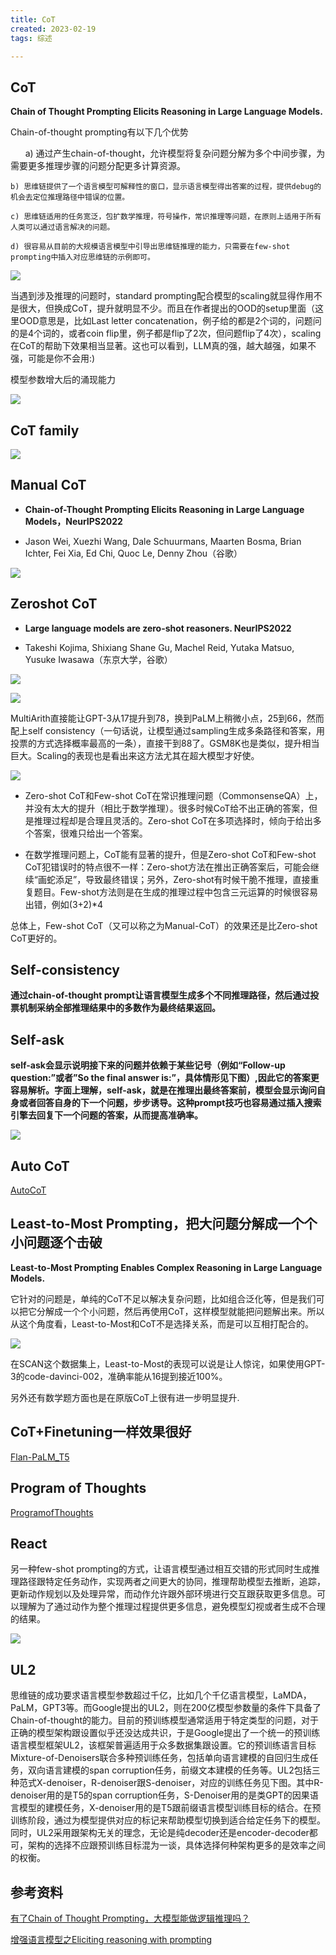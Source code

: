 ```yaml
---
title: CoT
created: 2023-02-19
tags: 综述

---
```



## CoT

**Chain of Thought Prompting Elicits Reasoning in Large Language Models.**

Chain-of-thought prompting有以下几个优势

      a) 通过产生chain-of-thought，允许模型将复杂问题分解为多个中间步骤，为需要更多推理步骤的问题分配更多计算资源。

	b) 思维链提供了一个语言模型可解释性的窗口，显示语言模型得出答案的过程，提供debug的机会去定位推理路径中错误的位置。
    
	c) 思维链适用的任务宽泛，包扩数学推理，符号操作，常识推理等问题，在原则上适用于所有人类可以通过语言解决的问题。
    
	d) 很容易从目前的大规模语言模型中引导出思维链推理的能力，只需要在few-shot prompting中插入对应思维链的示例即可。

![](img/Pasted%20image%2020230219164019.png)

当遇到涉及推理的问题时，standard prompting配合模型的scaling就显得作用不是很大，但换成CoT，提升就明显不少。而且在作者提出的OOD的setup里面（这里OOD意思是，比如Last letter concatenation，例子给的都是2个词的，问题问的是4个词的，或者coin flip里，例子都是flip了2次，但问题flip了4次），scaling在CoT的帮助下效果相当显著。这也可以看到，LLM真的强，越大越强，如果不强，可能是你不会用:)

模型参数增大后的涌现能力

![](img/Pasted%20image%2020230219170121.png)

## CoT  family

![](img/Pasted%20image%2020230227220518.png)

## Manual CoT

- **Chain-of-Thought Prompting Elicits Reasoning in Large Language Models，NeurIPS2022**
    
- Jason Wei, Xuezhi Wang, Dale Schuurmans, Maarten Bosma, Brian Ichter, Fei Xia, Ed Chi, Quoc Le, Denny Zhou（谷歌）

![](img/Pasted%20image%2020230227220808.png)

 
## Zeroshot CoT

- **Large language models are zero-shot reasoners. NeurIPS2022**
    
- Takeshi Kojima, Shixiang Shane Gu, Machel Reid, Yutaka Matsuo, Yusuke Iwasawa（东京大学，谷歌）

![](img/Pasted%20image%2020230219164254.png)

![](img/Pasted%20image%2020230219170231.png)

MultiArith直接能让GPT-3从17提升到78，换到PaLM上稍微小点，25到66，然而配上self consistency（一句话说，让模型通过sampling生成多条路径和答案，用投票的方式选择概率最高的一条），直接干到88了。GSM8K也是类似，提升相当巨大。Scaling的表现也是看出来这方法尤其在超大模型才好使。

![](img/Pasted%20image%2020230219164420.png)

- Zero-shot CoT和Few-shot CoT在常识推理问题（CommonsenseQA）上，并没有太大的提升（相比于数学推理）。很多时候CoT给不出正确的答案，但是推理过程却是合理且灵活的。Zero-shot CoT在多项选择时，倾向于给出多个答案，很难只给出一个答案。
    
- 在数学推理问题上，CoT能有显著的提升，但是Zero-shot CoT和Few-shot CoT犯错误时的特点很不一样：Zero-shot方法在推出正确答案后，可能会继续“画蛇添足”，导致最终错误；另外，Zero-shot有时候干脆不推理，直接重复题目。Few-shot方法则是在生成的推理过程中包含三元运算的时候很容易出错，例如(3+2)*4
    

总体上，Few-shot CoT（又可以称之为Manual-CoT）的效果还是比Zero-shot CoT更好的。


## Self-consistency
**通过chain-of-thought prompt让语言模型生成多个不同推理路径，然后通过投票机制采纳全部推理结果中的多数作为最终结果返回。**

## Self-ask
**self-ask会显示说明接下来的问题并依赖于某些记号（例如“Follow-up question:”或者”So the final answer is:”，具体情形见下图）,因此它的答案更容易解析。字面上理解，self-ask，就是在推理出最终答案前，模型会显示询问自身或者回答自身的下一个问题，步步诱导。这种prompt技巧也容易通过插入搜索引擎去回复下一个问题的答案，从而提高准确率。**

![](img/Pasted%20image%2020230325001031.png)


## Auto CoT
[AutoCoT](AutoCoT/AutoCoT.md)

## Least-to-Most Prompting，把大问题分解成一个个小问题逐个击破

**Least-to-Most Prompting Enables Complex Reasoning in Large Language Models.**

它针对的问题是，单纯的CoT不足以解决复杂问题，比如组合泛化等，但是我们可以把它分解成一个个小问题，然后再使用CoT，这样模型就能把问题解出来。所以从这个角度看，Least-to-Most和CoT不是选择关系，而是可以互相打配合的。

![](img/Pasted%20image%2020230219170442.png)

在SCAN这个数据集上，Least-to-Most的表现可以说是让人惊诧，如果使用GPT-3的code-davinci-002，准确率能从16提到接近100%。

另外还有数学题方面也是在原版CoT上很有进一步明显提升.

## CoT+Finetuning一样效果很好

[Flan-PaLM_T5](../Flan-PaLM_T5/Flan-PaLM_T5.md)

## Program of Thoughts

[ProgramofThoughts](../ProgramofThoughts/ProgramofThoughts.md)


## React
另一种few-shot prompting的方式，让语言模型通过相互交错的形式同时生成推理路径跟特定任务动作，实现两者之间更大的协同，推理帮助模型去推断，追踪，更新动作规划以及处理异常，而动作允许跟外部环境进行交互跟获取更多信息。可以理解为了通过动作为整个推理过程提供更多信息，避免模型幻视或者生成不合理的结果。

![](img/Pasted%20image%2020230325001127.png)


## UL2

思维链的成功要求语言模型参数超过千亿，比如几个千亿语言模型，LaMDA，PaLM，GPT3等。而Google提出的UL2，则在200亿模型参数量的条件下具备了Chain-of-thought的能力。目前的预训练模型通常适用于特定类型的问题，对于正确的模型架构跟设置似乎还没达成共识，于是Google提出了一个统一的预训练语言模型框架UL2，该框架普遍适用于众多数据集跟设置。它的预训练语言目标Mixture-of-Denoisers联合多种预训练任务，包括单向语言建模的自回归生成任务，双向语言建模的span corruption任务，前缀文本建模的任务等。UL2包括三种范式X-denoiser，R-denoiser跟S-denoiser，对应的训练任务见下图。其中R-denoiser用的是T5的span corruption任务，S-Denoiser用的是类GPT的因果语言模型的建模任务，X-denoiser用的是T5跟前缀语言模型训练目标的结合。在预训练阶段，通过为模型提供对应的标记来帮助模型切换到适合给定任务下的模型。同时，UL2采用跟架构无关的理念，无论是纯decoder还是encoder-decoder都可，架构的选择不应跟预训练目标混为一谈，具体选择何种架构更多的是效率之间的权衡。


## 参考资料

[有了Chain of Thought Prompting，大模型能做逻辑推理吗？](https://zhuanlan.zhihu.com/p/589087074)

[增强语言模型之Eliciting reasoning with prompting](https://mp.weixin.qq.com/s/1KkAmqTVlwxwtpEnLUPDWQ)




